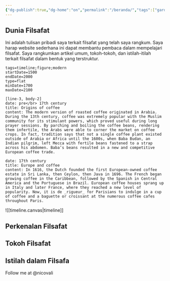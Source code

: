 ```yaml
---
{"dg-publish":true,"dg-home":"on","permalink":"/beranda/","tags":["gardenEntry"],"dgPassFrontmatter":true,"created":"2024-03-23T23:12:22.702+07:00","updated":"2024-03-24T02:38:30.907+07:00"}
---
```


## Dunia Filsafat
Ini adalah tulisan pribadi saya terkait filsafat yang telah saya rangkum. Saya harap website sederhana ini dapat membantu pembaca dalam mempelajari filsafat. Saya rangkumkan artikel umum, tokoh-tokoh, dan istilah-itilah terkait filsafat dalam bentuk yang terstruktur. 



```ob-timeline
tags=timeline;figure;modern
startDate=1500
endDate=2000
type=flat
minDate=1700
maxDate=2100
```


```timeline-labeled 
[line-3, body-2] 
date: pre</br> 17th century 
title: Origins of coffee 
content: The modern version of roasted coffee originated in Arabia. During the 13th century, coffee was extremely popular with the Muslim community for its stimulant powers, which proved useful during long prayer sessions. By parching and boiling the coffee beans, rendering them infertile, the Arabs were able to corner the market on coffee crops. In fact, tradition says that not a single coffee plant existed outside of Arabia or Africa until the 1600s, when Baba Budan, an Indian pilgrim, left Mecca with fertile beans fastened to a strap across his abdomen. Baba’s beans resulted in a new and competitive European coffee trade. 

date: 17th century 
title: Europe and coffee 
content: In 1616, the Dutch founded the first European-owned coffee estate in Sri Lanka, then Ceylon, then Java in 1696. The French began growing coffee in the Caribbean, followed by the Spanish in Central America and the Portuguese in Brazil. European coffee houses sprang up in Italy and later France, where they reached a new level of popularity. Now, it is de _rigueur_ for Parisians to indulge in a cup of coffee and a baguette or croissant at the numerous coffee cafes throughout Paris. 
```



<style> .container {font-family: sans-serif; text-align: center;} .button-wrapper button {z-index: 1;height: 40px; width: 100px; margin: 10px;padding: 5px;} .excalidraw .App-menu_top .buttonList { display: flex;} .excalidraw-wrapper { height: 800px; margin: 50px; position: relative;} :root[dir="ltr"] .excalidraw .layer-ui__wrapper .zen-mode-transition.App-menu_bottom--transition-left {transform: none;} </style><script src="https://cdn.jsdelivr.net/npm/react@17/umd/react.production.min.js"></script><script src="https://cdn.jsdelivr.net/npm/react-dom@17/umd/react-dom.production.min.js"></script><script type="text/javascript" src="https://cdn.jsdelivr.net/npm/@excalidraw/excalidraw@0/dist/excalidraw.production.min.js"></script><div id="timelineexcalidraw.md1"></div><script>(function(){const InitialData={"type":"excalidraw","version":2,"source":"https://github.com/zsviczian/obsidian-excalidraw-plugin/releases/tag/2.0.25","elements":[{"type":"rectangle","version":9,"versionNonce":1836779533,"isDeleted":false,"id":"7YNkkPEfsTdNEUmcXoh7C","fillStyle":"solid","strokeWidth":2,"strokeStyle":"solid","roughness":1,"opacity":100,"angle":0,"x":-226,"y":-281.2578125,"strokeColor":"#1e1e1e","backgroundColor":"transparent","width":128,"height":146,"seed":1921505091,"groupIds":[],"frameId":null,"roundness":{"type":3},"boundElements":[{"id":"M4UphxLdkcw27RrmYzd7I","type":"arrow"}],"updated":1711220169568,"link":null,"locked":false},{"type":"rectangle","version":37,"versionNonce":1511728131,"isDeleted":false,"id":"DSHtCvj5OLxAUrPZQEIVK","fillStyle":"solid","strokeWidth":2,"strokeStyle":"solid","roughness":1,"opacity":100,"angle":0,"x":2,"y":-250.2578125,"strokeColor":"#1e1e1e","backgroundColor":"transparent","width":132,"height":101,"seed":1251615811,"groupIds":[],"frameId":null,"roundness":{"type":3},"boundElements":[{"id":"M4UphxLdkcw27RrmYzd7I","type":"arrow"}],"updated":1711220174357,"link":null,"locked":false},{"type":"arrow","version":12,"versionNonce":1104685155,"isDeleted":false,"id":"M4UphxLdkcw27RrmYzd7I","fillStyle":"solid","strokeWidth":2,"strokeStyle":"solid","roughness":1,"opacity":100,"angle":0,"x":-96,"y":-199.2578125,"strokeColor":"#1e1e1e","backgroundColor":"transparent","width":88,"height":3,"seed":1469138787,"groupIds":[],"frameId":null,"roundness":{"type":2},"boundElements":[],"updated":1711220174356,"link":null,"locked":false,"startBinding":{"elementId":"7YNkkPEfsTdNEUmcXoh7C","focus":0.1496372430471584,"gap":2},"endBinding":{"elementId":"DSHtCvj5OLxAUrPZQEIVK","focus":0.09651012494614389,"gap":10},"lastCommittedPoint":null,"startArrowhead":null,"endArrowhead":"arrow","points":[[0,0],[88,-3]]},{"type":"embeddable","version":63,"versionNonce":1553583309,"isDeleted":false,"id":"16IoUiV7","fillStyle":"hachure","strokeWidth":1,"strokeStyle":"solid","roughness":1,"opacity":100,"angle":0,"x":-229,"y":-57,"strokeColor":"transparent","backgroundColor":"transparent","width":379,"height":427,"seed":21986,"groupIds":[],"frameId":null,"roundness":null,"boundElements":[],"updated":1711220217718,"link":"[[Beranda\|Beranda]]","locked":false,"customData":{"mdProps":{"useObsidianDefaults":false,"backgroundMatchCanvas":false,"backgroundMatchElement":true,"backgroundColor":"#fff","backgroundOpacity":60,"borderMatchElement":true,"borderColor":"#fff","borderOpacity":0,"filenameVisible":false}},"scale":[1,1]},{"type":"image","version":111,"versionNonce":268629667,"isDeleted":false,"id":"6atkuLSZvNglxszmx7XG0","fillStyle":"solid","strokeWidth":2,"strokeStyle":"solid","roughness":1,"opacity":100,"angle":0,"x":-118.5,"y":-276.7578125,"strokeColor":"transparent","backgroundColor":"transparent","width":370,"height":370,"seed":960281997,"groupIds":[],"frameId":null,"roundness":null,"boundElements":[],"updated":1711220304134,"link":null,"locked":false,"status":"pending","fileId":"4360d1b7febdfcd4ff3dbf35a3e560ba1d719e4c","scale":[1,1]},{"id":"PNRt2IMQ","type":"embeddable","x":2.0833333333333144,"y":-18.12890625,"width":259.1666666666667,"height":312.5,"angle":0,"strokeColor":"transparent","backgroundColor":"transparent","fillStyle":"hachure","strokeWidth":1,"strokeStyle":"solid","roughness":1,"opacity":100,"roundness":null,"seed":87329,"version":22,"versionNonce":430596397,"updated":1711220506066,"isDeleted":false,"groupIds":[],"boundElements":[],"link":"[[timeline.canvas]]","locked":false,"scale":[1,1],"customData":{"mdProps":{"useObsidianDefaults":false,"backgroundMatchCanvas":false,"backgroundMatchElement":true,"backgroundColor":"#fff","backgroundOpacity":60,"borderMatchElement":true,"borderColor":"#fff","borderOpacity":0,"filenameVisible":false}}}],"appState":{"theme":"light","viewBackgroundColor":"#ffffff","currentItemStrokeColor":"#1e1e1e","currentItemBackgroundColor":"transparent","currentItemFillStyle":"solid","currentItemStrokeWidth":2,"currentItemStrokeStyle":"solid","currentItemRoughness":1,"currentItemOpacity":100,"currentItemFontFamily":1,"currentItemFontSize":20,"currentItemTextAlign":"left","currentItemStartArrowhead":null,"currentItemEndArrowhead":"arrow","scrollX":244.5833333333333,"scrollY":360.41406249999994,"zoom":{"value":1.2000000000000002},"currentItemRoundness":"round","gridSize":null,"gridColor":{"Bold":"#C9C9C9FF","Regular":"#EDEDEDFF"},"currentStrokeOptions":null,"previousGridSize":null,"frameRendering":{"enabled":true,"clip":true,"name":true,"outline":true}},"files":{}};InitialData.scrollToContent=true;App=()=>{const e=React.useRef(null),t=React.useRef(null),[n,i]=React.useState({width:void 0,height:void 0});return React.useEffect(()=>{i({width:t.current.getBoundingClientRect().width,height:t.current.getBoundingClientRect().height});const e=()=>{i({width:t.current.getBoundingClientRect().width,height:t.current.getBoundingClientRect().height})};return window.addEventListener("resize",e),()=>window.removeEventListener("resize",e)},[t]),React.createElement(React.Fragment,null,React.createElement("div",{className:"excalidraw-wrapper",ref:t},React.createElement(ExcalidrawLib.Excalidraw,{ref:e,width:n.width,height:n.height,initialData:InitialData,viewModeEnabled:!0,zenModeEnabled:!0,gridModeEnabled:!1})))},excalidrawWrapper=document.getElementById("timelineexcalidraw.md1");ReactDOM.render(React.createElement(App),excalidrawWrapper);})();</script>

![[timeline.canvas|timeline]]
## Perkenalan Filsafat

## Tokoh Filsafat

## Istilah dalam Filsafa



Follow me at
@nicovali


